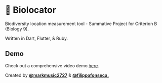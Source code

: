 # 🦑 Biolocator

Biodiversity location measurement tool - Summative Project for Criterion B (Biology 9).

Written in Dart, Flutter, & Ruby.

## Demo

Check out a comprehensive video demo [here](https://www.loom.com/share/6e746afd413347e79093703f75b1228d).

Created by [**@markmusic2727**](https://www.twitter.com/markmusic2727) & [**@filippofonseca.**](https://https://www.twitter.com/FilippoFonseca)
